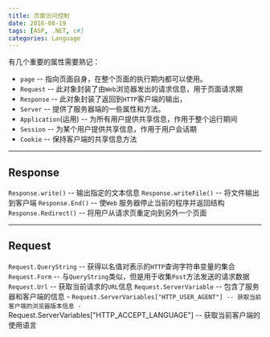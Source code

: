 ```yaml
---
title: 页面访问控制
date: 2016-08-19
tags: [ASP, .NET, c#]
categories: Language
---
```


有几个重要的属性需要熟记：
- `page` -- 指向页面自身，在整个页面的执行期内都可以使用。
- `Request` -- 此对象封装了由`Web`浏览器发出的请求信息，用于页面请求期
- `Response` -- 此对象封装了返回到`HTTP`客户端的输出，
- `Server` -- 提供了服务器端的一些属性和方法。
- `Application`(运用) -- 为所有用户提供共享信息，作用于整个运行期间
- `Session` -- 为某个用户提供共享信息，作用于用户会话期
- `Cookie` -- 保持客户端的共享信息方法

---

## Response

`Response.write()` -- 输出指定的文本信息
`Response.writeFile()` -- 将文件输出到客户端
`Response.End()` -- 使`Web` 服务器停止当前的程序并返回结构
`Response.Redirect()` -- 将用户从请求页重定向到另外一个页面

---

## Request

`Request.QueryString` -- 获得以名值对表示的`HTTP`查询字符串变量的集合
`Request.Form` -- 与`QueryString`类似，但是用于收集`Post`方法发送的请求数据
`Request.Url` -- 获取当前请求的`URL`信息
`Request.ServerVariable` -- 包含了服务器和客户端的信息
    - `Request.ServerVariables["HTTP_USER_AGENT"] -- 获取当前客户端的浏览器版本信息
    - `Request.ServerVariables["HTTP_ACCEPT_LANGUAGE"] -- 获取当前客户端的使用语言